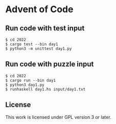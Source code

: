 # Advent of Code

## Run code with test input

```
$ cd 2022
$ cargo test --bin day1
$ python3 -m unittest day1.py
```

## Run code with puzzle input

```
$ cd 2022
$ cargo run --bin day1
$ python3 day1.py
$ runhaskell day1.hs input/day1.txt
```

## License

This work is licensed under GPL version 3 or later.
